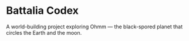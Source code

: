 # Battalia Codex
A world-building project exploring Ohmm — the black-spored planet that circles the Earth and the moon.
